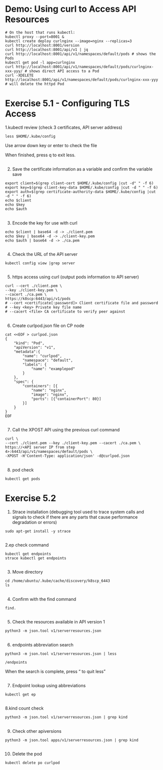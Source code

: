 # Demo: Using curl to Access API Resources
```
# On the host that runs kubectl: 
kubectl proxy --port=8001 &
kubectl create deploy curlnginx --image=nginx --replicas=3
curl http://localhost:8001/version
curl http://localhost:8001/api/v1 | jq
curl http://localhost:8001/api/v1/namespaces/default/pods # shows the Pods
kubectl get pod -l app=curlnginx
curl http://localhost:8001/api/v1/namespaces/default/pods/curlnginx-xxx-yyy/ # shows direct API access to a Pod
curl -XDELETE http://localhost:8001/api/v1/namespaces/default/pods/curlnginx-xxx-yyy # will delete the httpd Pod
```

# Exercise 5.1 - Configuring TLS Access

1.kubectl review (check 3 certificates, API server address)

```
less $HOME/.kube/config
```

Use arrow down key or enter to check the file

When finished, press q to exit less.

##

2. Save the certificate information as a variable and confirm the variable save

```
export client=$(grep client-cert $HOME/.kube/config |cut -d" " -f 6)
export key=$(grep client-key-data $HOME/.kube/config |cut -d " " -f 6)
export auth=$(grep certificate-authority-data $HOME/.kube/config |cut -d " " -f 6)
echo $client
echo $key
echo $auth
```

##

3. Encode the key for use with curl

```
echo $client | base64 -d -> ./client.pem
echo $key | base64 -d -> ./client-key.pem
echo $auth | base64 -d -> ./ca.pem
```

##

4. Check the URL of the API server

```
kubectl config view |grep server
```

##

5. https access using curl (output pods information to API server)

```
curl --cert ./client.pem \
--key ./client-key.pem \
--cacert ./ca.pem \
https://k8scp:6443/api/v1/pods
# --cert <certificate[:password]> Client certificate file and password
# --key <key> Private key file name
# --cacert <file> CA certificate to verify peer against
```

##

6. Create curlpod.json file on CP node

```
cat <<EOF > curlpod.json
{
    "kind": "Pod",
    "apiVersion": "v1",
    "metadata":{
        "name": "curlpod",
        "namespace": "default",
        "labels": {
            "name": "examplepod"
        }
    },
    "spec": {
        "containers": [{
            "name": "nginx",
            "image": "nginx",
            "ports": [{"containerPort": 80}]
        }]
    }
}
EOF
```

##

7. Call the XPOST API using the previous curl command

```
curl \
--cert ./client.pem --key ./client-key.pem --cacert ./ca.pem \
https://<API server IP from step 4>:6443/api/v1/namespaces/default/pods \
-XPOST -H'Content-Type: application/json' -d@curlpod.json
```

##

8. pod check

```
kubectl get pods
```


# Exercise 5.2


1. Strace installation (debugging tool used to trace system calls and signals to check if there are any parts that cause performance degradation or errors)
```
sudo apt-get install -y strace
```

##

2.ep check command
```
kubectl get endpoints
strace kubectl get endpoints
```

##

3. Move directory
```
cd /home/ubuntu/.kube/cache/discovery/k8scp_6443
ls
```

##

4. Confirm with the find command
```
find.
```

##

5. Check the resources available in API version 1
```
python3 -m json.tool v1/serverresources.json
```

##

6. endpoints abbreviation search
```
python3 -m json.tool v1/serverresources.json | less
```
```
/endpoints
```
When the search is complete, press <q> to quit less

##

7. Endpoint lookup using abbreviations
```
kubectl get ep
```

##

8.kind count check
```
python3 -m json.tool v1/serverresources.json | grep kind
```

##

9. Check other apiversions
```
python3 -m json.tool apps/v1/serverresources.json | grep kind
```

##

10. Delete the pod
```
kubectl delete po curlpod
```
